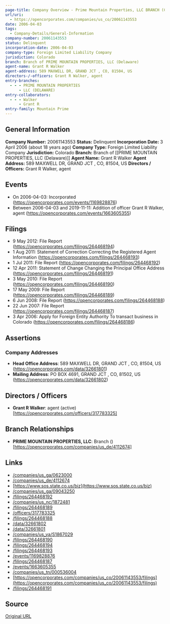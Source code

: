 ```yaml
---
page-title: Company Overview - Prime Mountain Properties, LLC BRANCH (Colorado)
url/uri:
  - https://opencorporates.com/companies/us_co/20061143553
date: 2006-04-03
tags:
  - Company-Details/General-Information
company-number: 20061143553
status: Delinquent
incorporation-date: 2006-04-03
company-type: Foreign Limited Liability Company
jurisdiction: Colorado
branch: Branch of PRIME MOUNTAIN PROPERTIES, LLC (Delaware)
agent-name: Grant R Walker
agent-address: 589 MAXWELL DR, GRAND JCT , CO, 81504, US
directors-/-officers: Grant R Walker, agent
entry-branches:
  - - - PRIME MOUNTAIN PROPERTIES
      - LLC (DELAWARE)
entry-collaborators:
  - - - Walker
      - Grant R
entry-family: Mountain Prime
---
```


## General Information
**Company Number:** 20061143553
**Status:** Delinquent
**Incorporation Date:** 3 April 2006 (about 18 years ago)
**Company Type:** Foreign Limited Liability Company
**Jurisdiction:** Colorado
**Branch:** Branch of [[PRIME MOUNTAIN PROPERTIES, LLC (Delaware)]]
**Agent Name:** Grant R Walker
**Agent Address:** 589 MAXWELL DR, GRAND JCT , CO, 81504, US
**Directors / Officers:** Grant R Walker, agent

## Events
- On 2006-04-03: Incorporated (https://opencorporates.com/events/1169828876)
- Between 2006-04-03 and 2019-11-11: Addition of officer Grant R Walker, agent (https://opencorporates.com/events/1663605355)

## Filings
- 9 May 2012: File Report (https://opencorporates.com/filings/264468194)
- 1 Aug 2011: Statement of Correction Correcting the Registered Agent Information (https://opencorporates.com/filings/264468193)
- 1 Jul 2011: File Report (https://opencorporates.com/filings/264468192)
- 12 Apr 2011: Statement of Change Changing the Principal Office Address (https://opencorporates.com/filings/264468191)
- 3 May 2010: File Report (https://opencorporates.com/filings/264468190)
- 17 May 2009: File Report (https://opencorporates.com/filings/264468189)
- 6 Jun 2008: File Report (https://opencorporates.com/filings/264468188)
- 22 Jun 2007: File Report (https://opencorporates.com/filings/264468187)
- 3 Apr 2006: Apply for Foreign Entity Authority To transact business in Colorado (https://opencorporates.com/filings/264468186)

## Assertions
### Company Addresses
- **Head Office Address**: 589 MAXWELL DR, GRAND JCT , CO, 81504, US (https://opencorporates.com/data/32661801)
- **Mailing Address**: PO BOX 4691, GRAND JCT , CO, 81502, US (https://opencorporates.com/data/32661802)

## Directors / Officers
- **Grant R Walker**: agent (active) [https://opencorporates.com/officers/317783325]

## Branch Relationships
- **PRIME MOUNTAIN PROPERTIES, LLC**: Branch () [https://opencorporates.com/companies/us_de/4112674]

## Links
- [/companies/us_ga/0623000](/companies/us_ga/0623000)
- [/companies/us_de/4112674](/companies/us_de/4112674)
- [https://www.sos.state.co.us/biz](https://www.sos.state.co.us/biz)
- [/companies/us_ga/09043250](/companies/us_ga/09043250)
- [/filings/264468192](/filings/264468192)
- [/companies/us_nc/1872481](/companies/us_nc/1872481)
- [/filings/264468189](/filings/264468189)
- [/officers/317783325](/officers/317783325)
- [/filings/264468188](/filings/264468188)
- [/data/32661802](/data/32661802)
- [/data/32661801](/data/32661801)
- [/companies/us_va/S1867029](/companies/us_va/S1867029)
- [/filings/264468190](/filings/264468190)
- [/filings/264468194](/filings/264468194)
- [/filings/264468193](/filings/264468193)
- [/events/1169828876](/events/1169828876)
- [/filings/264468187](/filings/264468187)
- [/events/1663605355](/events/1663605355)
- [/companies/us_tn/000536004](/companies/us_tn/000536004)
- [https://opencorporates.com/companies/us_co/20061143553/filings](https://opencorporates.com/companies/us_co/20061143553/filings)
- [/filings/264468191](/filings/264468191)

## Source
[Original URL](https://opencorporates.com/companies/us_co/20061143553)
